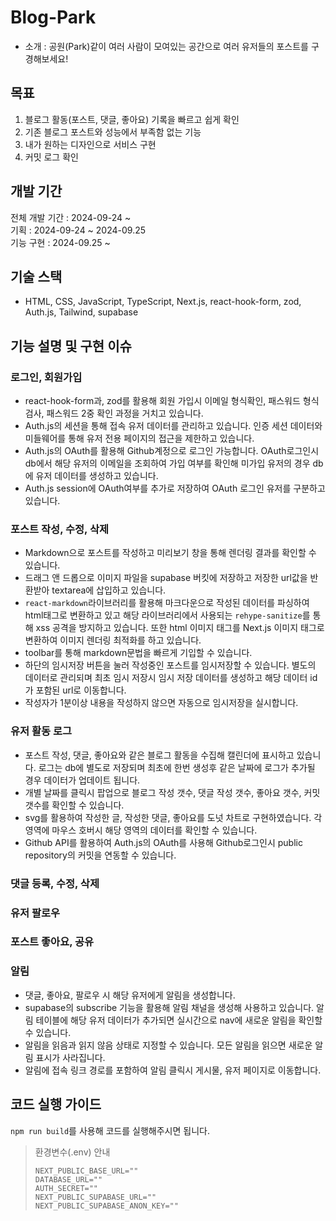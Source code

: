 # Blog-Park
- 소개 : 공원(Park)같이 여러 사람이 모여있는 공간으로 여러 유저들의 포스트를 구경해보세요!

## 목표
1. 블로그 활동(포스트, 댓글, 좋아요) 기록을 빠르고 쉽게 확인
2. 기존 블로그 포스트와 성능에서 부족함 없는 기능
3. 내가 원하는 디자인으로 서비스 구현
4. 커밋 로그 확인

## 개발 기간
  전체 개발 기간 : 2024-09-24 ~ <br>
  기획 : 2024-09-24 ~ 2024-09.25 <br>
  기능 구현 : 2024-09.25 ~ <br>

## 기술 스택
- HTML, CSS, JavaScript, TypeScript, Next.js, react-hook-form, zod, Auth.js, Tailwind, supabase

## 기능 설명 및 구현 이슈

### 로그인, 회원가입
- react-hook-form과, zod를 활용해 회원 가입시 이메일 형식확인, 패스워드 형식 검사, 패스워드 2중 확인 과정을 거치고 있습니다.
- Auth.js의 세션을 통해 접속 유저 데이터를 관리하고 있습니다. 인증 세션 데이터와 미들웨어를 통해 유저 전용 페이지의 접근을 제한하고 있습니다.
- Auth.js의 OAuth를 활용해 Github계정으로 로그인 가능합니다. OAuth로그인시 db에서 해당 유저의 이메일을 조회하여 가입 여부를 확인해 미가입 유저의 경우 db에 유저 데이터를 생성하고 있습니다.
- Auth.js session에 OAuth여부를 추가로 저장하여 OAuth 로그인 유저를 구분하고 있습니다.

### 포스트 작성, 수정, 삭제
- Markdown으로 포스트를 작성하고 미리보기 창을 통해 렌더링 결과를 확인할 수 있습니다.
- 드래그 앤 드롭으로 이미지 파일을 supabase 버킷에 저장하고 저장한 url값을 반환받아 textarea에 삽입하고 있습니다.
- `react-markdown`라이브러리를 활용해 마크다운으로 작성된 데이터를 파싱하여 html태그로 변환하고 있고 해당 라이브러리에서 사용되는 `rehype-sanitize`를 통해 xss 공격을 방지하고 있습니다. 또한 html 이미지 태그를 Next.js 이미지 태그로 변환하여 이미지 렌더링 최적화를 하고 있습니다.
- toolbar를 통해 markdown문법을 빠르게 기입할 수 있습니다.
- 하단의 임시저장 버튼을 눌러 작성중인 포스트를 임시저장할 수 있습니다. 별도의 데이터로 관리되며 최초 임시 저장시 임시 저장 데이터를 생성하고 해당 데이터 id가 포함된 url로 이동합니다.
- 작성자가 1분이상 내용을 작성하지 않으면 자동으로 임시저장을 실시합니다.

### 유저 활동 로그
- 포스트 작성, 댓글, 좋아요와 같은 블로그 활동을 수집해 캘린더에 표시하고 있습니다. 로그는 db에 별도로 저장되며 최초에 한번 생성후 같은 날짜에 로그가 추가될 경우 데이터가 업데이트 됩니다.
- 개별 날짜를 클릭시 팝업으로 블로그 작성 갯수, 댓글 작성 갯수, 좋아요 갯수, 커밋 갯수를 확인할 수 있습니다.
- svg를 활용하여 작성한 글, 작성한 댓글, 좋아요를 도넛 차트로 구현하였습니다. 각 영역에 마우스 호버시 해당 영역의 데이터를 확인할 수 있습니다.
- Github API를 활용하여 Auth.js의 OAuth를 사용해 Github로그인시 public repository의 커밋을 연동할 수 있습니다.

### 댓글 등록, 수정, 삭제

### 유저 팔로우

### 포스트 좋아요, 공유

### 알림
- 댓글, 좋아요, 팔로우 시 해당 유저에게 알림을 생성합니다.
- supabase의 subscribe 기능을 활용해 알림 채널을 생성해 사용하고 있습니다. 알림 테이블에 해당 유저 데이터가 추가되면 실시간으로 nav에 새로운 알림을 확인할 수 있습니다.
- 알림을 읽음과 읽지 않음 상태로 지정할 수 있습니다. 모든 알림을 읽으면 새로운 알림 표시가 사라집니다.
- 알림에 접속 링크 경로를 포함하여 알림 클릭시 게시물, 유저 페이지로 이동합니다.

## 코드 실행 가이드

`npm run build`를 사용해 코드를 실행해주시면 됩니다.<br/>

>환경변수(.env) 안내<br/>
>```
>NEXT_PUBLIC_BASE_URL=""
>DATABASE_URL=""
>AUTH_SECRET=""
>NEXT_PUBLIC_SUPABASE_URL=""
>NEXT_PUBLIC_SUPABASE_ANON_KEY=""
>```
